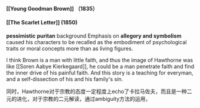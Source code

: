 #### [[Young Goodman Brown]] （1835）
#### [[The Scarlet Letter]] (1850)





**pessimistic**
**puritan** background
Emphasis on **allegory and symbolism** caused his characters to be recalled as the embodiment of psychological traits or moral concepts more than as living figures.








I think Brown is a man with little faith, and thus the image of Hawthorne was like [[Soren Aabye Kierkegaard]], he could be a man penetrate faith and find the inner drive of his painful faith.
And this story is a teaching for everyman, and a self-dissection of his and his family's sin.

同时，Hawthorne对于宗教的态度一定程度上echo了卡拉马佐夫，而且是一种二元的进化，对于宗教的二元解读，通过ambiguity方法的运用，